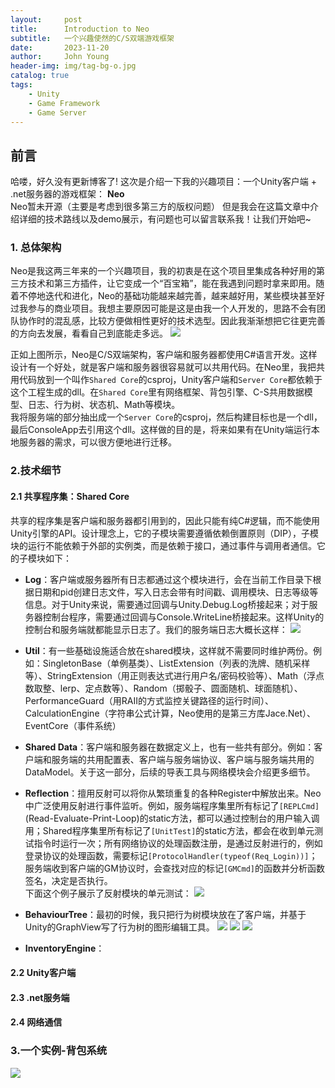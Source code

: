 ```yaml
---
layout:     post
title:      Introduction to Neo
subtitle:   一个兴趣使然的C/S双端游戏框架
date:       2023-11-20
author:     John Young
header-img: img/tag-bg-o.jpg
catalog: true
tags:
    - Unity
    - Game Framework
    - Game Server
---
```


## 前言

哈喽，好久没有更新博客了!
这次是介绍一下我的兴趣项目：一个Unity客户端 + \.net服务器的游戏框架： **Neo** <br/>
Neo暂未开源（主要是考虑到很多第三方的版权问题）
但是我会在这篇文章中介绍详细的技术路线以及demo展示，有问题也可以留言联系我！让我们开始吧~

### 1. 总体架构

<!--- 去掉“--\>”里的反斜杠时mermaid diagram生效：
```mermaid
graph TD
A(Unity App) --\> B(Shared Core)
C(Server Core) --\> B(Shared Core)
D(Console-End Server) --\> C
E(Unity-End Server) --\> C

B --\> Network
B --\> SD(Shared Data)
B --\> BT(Behaviour Tree)
B --\> IE(Inventory Engine)
B --\> Log
B --\> ETC(...)
```
-->

Neo是我这两三年来的一个兴趣项目，我的初衷是在这个项目里集成各种好用的第三方技术和第三方插件，让它变成一个“百宝箱”，能在我遇到问题时拿来即用。随着不停地迭代和进化，Neo的基础功能越来越完善，越来越好用，某些模块甚至好过我参与的商业项目。我想主要原因可能是这是由我一个人开发的，思路不会有团队协作时的混乱感，比较方便做相性更好的技术选型。因此我渐渐想把它往更完善的方向去发展，看看自己到底能走多远。
![](https://johnyoung404.github.io/img/Neo/framework.jpg)

正如上图所示，Neo是C/S双端架构，客户端和服务器都使用C#语言开发。这样设计有一个好处，就是客户端和服务器很容易就可以共用代码。在Neo里，我把共用代码放到一个叫作`Shared Core`的csproj，Unity客户端和`Server Core`都依赖于这个工程生成的dll。在`Shared Core`里有网络框架、背包引擎、C-S共用数据模型、日志、行为树、状态机、Math等模块。<br/>
我将服务端的部分抽出成一个`Server Core`的csproj，然后构建目标也是一个dll，最后ConsoleApp去引用这个dll。这样做的目的是，将来如果有在Unity端运行本地服务器的需求，可以很方便地进行迁移。

### 2.技术细节

#### 2.1 共享程序集：Shared Core

共享的程序集是客户端和服务器都引用到的，因此只能有纯C#逻辑，而不能使用Unity引擎的API。设计理念上，它的子模块需要遵循依赖倒置原则（DIP），子模块的运行不能依赖于外部的实例类，而是依赖于接口，通过事件与调用者通信。它的子模块如下：

* **Log**：客户端或服务器所有日志都通过这个模块进行，会在当前工作目录下根据日期和pid创建日志文件，写入日志会带有时间戳、调用模块、日志等级等信息。对于Unity来说，需要通过回调与Unity.Debug.Log桥接起来；对于服务器控制台程序，需要通过回调与Console.WriteLine桥接起来。这样Unity的控制台和服务端就都能显示日志了。我们的服务端日志大概长这样：
![](https://johnyoung404.github.io/img/Neo/login.png)

* **Util**：有一些基础设施适合放在shared模块，这样就不需要同时维护两份。例如：SingletonBase（单例基类）、ListExtension（列表的洗牌、随机采样等）、StringExtension（用正则表达式进行用户名/密码校验等）、Math（浮点数取整、lerp、定点数等）、Random（掷骰子、圆面随机、球面随机）、PerformanceGuard（用RAII的方式监控关键路径的运行时间）、CalculationEngine（字符串公式计算，Neo使用的是第三方库Jace\.Net）、EventCore（事件系统）

* **Shared Data**：客户端和服务器在数据定义上，也有一些共有部分。例如：客户端和服务端的共用配置表、客户端与服务端协议、客户端与服务端共用的DataModel。关于这一部分，后续的导表工具与网络模块会介绍更多细节。

* **Reflection**：擅用反射可以将你从繁琐重复的各种Register中解放出来。Neo中广泛使用反射进行事件监听。例如，服务端程序集里所有标记了`[REPLCmd]`(Read-Evaluate-Print-Loop)的static方法，都可以通过控制台的用户输入调用；Shared程序集里所有标记了`[UnitTest]`的static方法，都会在收到单元测试指令时运行一次；所有网络协议的处理函数注册，是通过反射进行的，例如登录协议的处理函数，需要标记`[ProtocolHandler(typeof(Req_Login))]`；服务端收到客户端的GM协议时，会查找对应的标记`[GMCmd]`的函数并分析函数签名，决定是否执行。<br/>
下面这个例子展示了反射模块的单元测试：
![](https://johnyoung404.github.io/img/Neo/reflection.jpg)

* **BehaviourTree**：最初的时候，我只把行为树模块放在了客户端，并基于Unity的GraphView写了行为树的图形编辑工具。
![](https://johnyoung404.github.io/img/Neo/bt.jpg)
![](https://johnyoung404.github.io/img/Neo/bt_json.jpg)
![](https://johnyoung404.github.io/img/Neo/bt_svr.jpg)

* **InventoryEngine**：


#### 2.2 Unity客户端

#### 2.3 .net服务端

#### 2.4 网络通信

### 3.一个实例-背包系统

![](https://johnyoung404.github.io/img/Neo/item_detail.png)